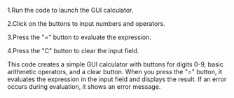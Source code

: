 1.Run the code to launch the GUI calculator.

2.Click on the buttons to input numbers and operators.

3.Press the "=" button to evaluate the expression.

4.Press the "C" button to clear the input field.

This code creates a simple GUI calculator with buttons for digits 0-9, basic arithmetic operators, and a clear button. When you press the "=" button, it evaluates the expression in the input field and displays the result. If an error occurs during evaluation, it shows an error message.
